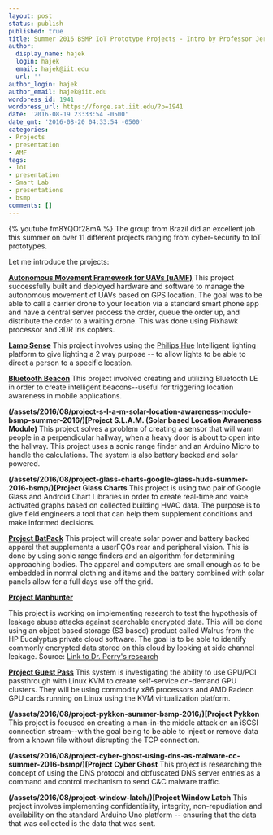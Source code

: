 ```yaml
---
layout: post
status: publish
published: true
title: Summer 2016 BSMP IoT Prototype Projects - Intro by Professor Jeremy Hajek
author:
  display_name: hajek
  login: hajek
  email: hajek@iit.edu
  url: ''
author_login: hajek
author_email: hajek@iit.edu
wordpress_id: 1941
wordpress_url: https://forge.sat.iit.edu/?p=1941
date: '2016-08-19 23:33:54 -0500'
date_gmt: '2016-08-20 04:33:54 -0500'
categories:
- Projects
- presentation
- AMF
tags:
- IoT
- presentation
- Smart Lab
- presentations
- bsmp
comments: []
---
```

{% youtube fm8YQOf28mA %}
The group from Brazil did an excellent job this summer on over 11 different projects ranging from cyber-security to IoT prototypes.  

Let me introduce the projects:

**[Autonomous Movement Framework for UAVs (uAMF)](/amf/2016/09/28/autonomous-movement-framework-presentation-at-uniforum.html "AMF")**
This project successfully built and deployed hardware and software to manage the autonomous movement of UAVs based on GPS location.  The goal was to be able to call a carrier drone to your location via a standard smart phone app and have a central server process the order, queue the order up, and distribute the order to a waiting drone.  This was done using Pixhawk processor and 3DR Iris copters.

**[Lamp Sense](/projects/presentation/2016/08/18/lamp-sense-using-intelligent-lighting-for-two-way-communication-bsmp-summer-2016.html "Lamp Sense")**
This project involves using the [Philips Hue](https://www2.meethue.com/en-us "Hue Lights") Intelligent lighting platform to give lighting a 2 way purpose -- to allow lights to be able to direct a person to a specific location. 

**[Bluetooth Beacon](/projects/presentation/2016/08/18/bluetooth-beacons-bsmp-summer-2016.html "Bluetooth Beacon")**
This project involved creating and utilizing Bluetooth LE in order to create intelligent beacons--useful for triggering location awareness in mobile applications. 

**(/assets/2016/08/project-s-l-a-m-solar-location-awareness-module-bsmp-summer-2016/)[Project S.L.A.M. (Solar based Location Awareness Module)**
This project solves a problem of creating a sensor that will warn people in a perpendicular hallway, when a heavy door is about to open into the hallway.  This project uses a sonic range finder and an Arduino Micro to handle the calculations.  The system is also battery backed and solar powered. 

**(/assets/2016/08/project-glass-charts-google-glass-huds-summer-2016-bsmp/)[Project Glass Charts**
This project is using two pair of Google Glass and Android Chart Libraries in order to create real-time and voice activated graphs based on collected building HVAC data.  The purpose is to give field engineers a tool that can help them supplement conditions and make informed decisions. 

**[Project BatPack](/projects/presentation/2016/08/18/project-batpack-solar-powered-tactile-augmentation-for-visual-impairment-summer-2016-bsmp.html "Batpak")**
This project will create solar power and battery backed apparel that supplements a user&Gamma;&Ccedil;&Ouml;s rear and peripheral vision.  This is done by using sonic range finders and an algorithm for determining approaching bodies.  The apparel and computers are small enough as to be embedded in normal clothing and items and the battery combined with solar panels allow for a full days use off the grid.    

**[Project Manhunter](/projects/presentation/2016/08/18/project-manhunter-side-channel-leakage-abuse-attack-bsmp-summer-2016.html "Project Manhunter")**

This project is working on implementing research to test the hypothesis of leakage abuse attacks against searchable encrypted data.   This will be done using an object based storage (S3 based) product called Walrus from the HP Eucalyptus private cloud software. The goal is to be able to identify commonly encrypted data stored on this cloud by looking at side channel leakage.  Source: [Link to Dr. Perry's research](http://www.cs.lewisu.edu/~perryjn/ccs15.pdf "CCS15") 

**[Project Guest Pass](/assets/2016/08/project-guest-pass-gpu-passthrough-in-linux-kvm-summer-2016-bsmp/)**
This system is investigating the ability to use GPU/PCI passthrough with Linux KVM to create self-service on-demand GPU clusters.  They will be using commodity x86 processors and AMD Radeon GPU cards
running on Linux using the KVM virtualization platform.   

**(/assets/2016/08/project-pykkon-summer-bsmp-2016/)[Project Pykkon**
This project is focused on creating a man-in-the middle attack on an iSCSI connection stream--with the goal being to be able to inject or remove data from a known file without disrupting the TCP connection. 

**(/assets/2016/08/project-cyber-ghost-using-dns-as-malware-cc-summer-2016-bsmp/)[Project Cyber Ghost**
This project is researching the concept of using the DNS protocol and obfuscated DNS server entries as a command and control mechanism to send C&C malware traffic. 

**(/assets/2016/08/project-window-latch/)[Project Window Latch**
This project involves implementing confidentiality, integrity, non-repudiation and availability on the standard Arduino Uno platform -- ensuring that the data that was collected is the data that was sent. 
